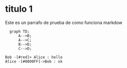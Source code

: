 # titulo 1

Este es un parrafo de prueba de como funciona markdow 

```mermaid
  graph TD;
      A-->B;
      A-->C;
      B-->D;
      C-->D;
```

```puml
Bob -[#red]> Alice : hello
Alice -[#0000FF]->Bob : ok
```